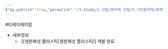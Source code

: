```yaml
---
{"dg-publish":true,"permalink":"/1.Study/2.산업/원자재 산업/5.기타원자재/종목/티케이케미칼/","created":"2024-11-20T21:02:28.973+09:00","updated":"2025-06-26T15:41:01.228+09:00"}
---
```


#티케이케미칼


- 세부정보
	-  [[생분해성 플라스틱\|생분해성 플라스틱]] 개발 완료


